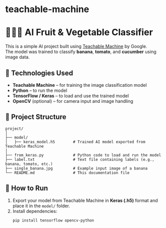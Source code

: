 # teachable-machine
# 🍌🍅🥒 AI Fruit & Vegetable Classifier

This is a simple AI project built using [Teachable Machine](https://teachablemachine.withgoogle.com/) by Google.  
The model was trained to classify **banana**, **tomato**, and **cucumber** using image data.

## 🔧 Technologies Used

- **Teachable Machine** – for training the image classification model  
- **Python** – to run the model  
- **TensorFlow / Keras** – to load and use the trained model  
- **OpenCV** (optional) – for camera input and image handling

## 📁 Project Structure

```plaintext
project/
│
├── model/
│   ├── keras_model.h5        # Trained AI model exported from Teachable Machine
│
├── from_keras.py             # Python code to load and run the model
├── label.txt                 # Text file containing labels (e.g., banana, tomato, etc.)
├── single_banana.jpg         # Example input image of a banana
└── README.md                 # This documentation file
```

## 🚀 How to Run

1. Export your model from Teachable Machine in **Keras (.h5)** format and place it in the `model/` folder.
2. Install dependencies:
   ```bash
   pip install tensorflow opencv-python

